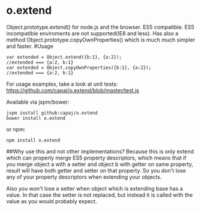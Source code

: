 o.extend
====================

Object.prototype.extend() for node.js and the browser. ES5 compatible. ES5 incompatible enviroments are not supported(IE8 and less).
Has also a method Object.prototype.copyOwnProperties() which is much much simpler and faster.
#Usage
    
    var extended = Object.extend({b:1}, {a:2});
    //extended === {a:2, b:1}
    var extended = Object.copyOwnProperties({b:1}, {a:2});
    //extended === {a:2, b:1}
    
For usage examples, take a look at unit tests: https://github.com/capaj/o.extend/blob/master/test.js

Available via jspm/bower:
    
    jspm install github:capaj/o.extend
    bower install o.extend
  
or npm:

    npm install o.extend

##Why use this and not other implementations? 
Because this is only extend which can properly merge ES5 property descriptors, which means that if you merge object a with a setter and object b with getter on same property, result will have both getter and setter on that property.
So you don't lose any of your property descriptors when extending your objects.


Also you won't lose a setter when object which is extending base has a value. In that case the setter is not replaced, but instead it is called with the value as you would probably expect.

